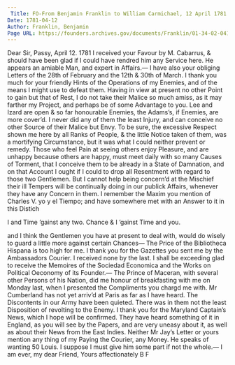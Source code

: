 ```yaml
---
 Title: FO-From Benjamin Franklin to William Carmichael, 12 April 1781
Date: 1781-04-12
Author: Franklin, Benjamin
Page URL: https://founders.archives.gov/documents/Franklin/01-34-02-0416
---
```


Dear Sir,
Passy, April 12. 1781
I received your Favour by M. Cabarrus, & should have been glad if I could have rendred him any Service here. He appears an amiable Man, and expert in Affairs.— I have also your obliging Letters of the 28th of February and the 12th & 30th of March. I thank you much for your friendly Hints of the Operations of my Enemies, and of the means I might use to defeat them. Having in view at present no other Point to gain but that of Rest, I do not take their Malice so much amiss, as it may farther my Project, and perhaps be of some Advantage to you. Lee and Izard are open & so far honourable Enemies, the Adams’s, if Enemies, are more cover’d. I never did any of them the least Injury, and can conceive no other Source of their Malice but Envy. To be sure, the excessive Respect shown me here by all Ranks of People, & the little Notice taken of them, was a mortifying Circumstance, but it was what I could neither prevent or remedy. Those who feel Pain at seeing others enjoy Pleasure, and are unhappy because others are happy, must meet daily with so many Causes of Torment, that I conceive them to be already in a State of Damnation, and on that Account I ought if I could to drop all Resentment with regard to those two Gentlemen. But I cannot help being concern’d at the Mischief their ill Tempers will be continually doing in our publick Affairs, whenever they have any Concern in them.
I remember the Maxim you mention of Charles V. yo y el Tiempo; and have somewhere met with an Answer to it in this Distich

I and Time ’gainst any two.
Chance & I ’gainst Time and you.

and I think the Gentlemen you have at present to deal with, would do wisely to guard a little more against certain Chances—
The Price of the Bibliotheca Hispana is too high for me. I thank you for the Gazettes you sent me by the Ambassadors Courier. I received none by the last. I shall be exceeding glad to receive the Memoires of the Sociedad Economica and the Works on Political Oeconomy of its Founder.— The Prince of Maceran, with several other Persons of his Nation, did me honour of breakfasting with me on Monday last, when I presented the Compliments you chargd me with.
Mr Cumberland has not yet arriv’d at Paris as far as I have heard.
The Discontents in our Army have been quieted. There was in them not the least Disposition of revolting to the Enemy.
I thank you for the Maryland Captain’s News, which I hope will be confirmed. They have heard something of it in England, as you will see by the Papers, and are very uneasy about it, as well as about their News from the East Indies.
Neither Mr Jay’s Letter or yours mention any thing of my Paying the Courier, any Money. He speaks of wanting 50 Louis. I suppose I must give him some part if not the whole.— I am ever, my dear Friend, Yours affectionately
B F

